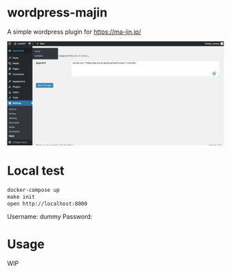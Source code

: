 # wordpress-majin
A simple wordpress plugin for https://ma-jin.jp/

![Screenshot](docs/majin-settings.png)

# Local test

```
docker-compose up
make init
open http://localhost:8000
```

Username: dummy
Password: <given-by-make-init>

# Usage

WIP
